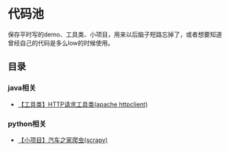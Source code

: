 # 代码池

保存平时写的demo、工具类、小项目，用来以后脑子短路忘掉了，或者想要知道曾经自己的代码是多么low的时候使用。


## 目录
### java相关
* [【工具类】HTTP请求工具类(apache httpclient)](https://github.com/LittleLory/codePool/blob/master/java/apache_HttpClient_PoolManager_demo.java)

### python相关
* [【小项目】汽车之家爬虫(scrapy)](https://github.com/LittleLory/codePool/tree/master/python/autohome_spider)
